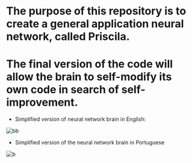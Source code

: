 # The purpose of this repository is to create a general application neural network, called Priscila.
# The final version of the code will allow the brain to self-modify its own code in search of self-improvement.



* Simplified version of neural network brain in English:

![bb](https://github.com/faamii/Priscila/assets/68048874/78733a62-b101-4985-ac67-7482990b9bb9)

* Simplified version of the neural network brain in Portuguese

![b](https://github.com/faamii/Priscila/assets/68048874/196931a4-b9e6-4070-ac38-2873902939ed)


